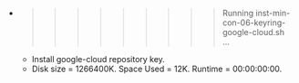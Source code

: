 * >>>>>>>>> Running inst-min-con-06-keyring-google-cloud.sh ...
  * Install google-cloud repository key.
  * Disk size = 1266400K. Space Used = 12K. Runtime = 00:00:00:00.
